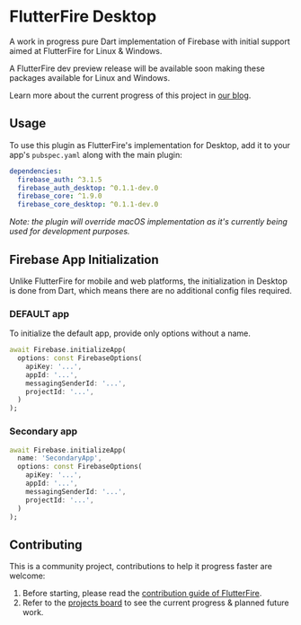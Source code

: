 # FlutterFire Desktop



A work in progress pure Dart implementation of Firebase with initial support aimed at FlutterFire for Linux & Windows.

A FlutterFire dev preview release will be available soon making these packages available for Linux and Windows.

Learn more about the current progress of this project in [our blog](https://invertase.io/blog/announcing-flutterfire-desktop).

## Usage

To use this plugin as FlutterFire's implementation for Desktop, add it to your app's `pubspec.yaml` along with the main plugin:

```yaml
dependencies:
  firebase_auth: ^3.1.5
  firebase_auth_desktop: ^0.1.1-dev.0
  firebase_core: ^1.9.0
  firebase_core_desktop: ^0.1.1-dev.0
```

*Note: the plugin will override macOS implementation as it's currently being used for development purposes.*

## Firebase App Initialization

Unlike FlutterFire for mobile and web platforms, the initialization in Desktop is done from Dart, which means there are no additional config files required.
### DEFAULT app
To initialize the default app, provide only options without a name.
 ```dart
 await Firebase.initializeApp(
   options: const FirebaseOptions(
     apiKey: '...',
     appId: '...',
     messagingSenderId: '...',
     projectId: '...',
   )
 );
 ```
### Secondary app
 ```dart
 await Firebase.initializeApp(
   name: 'SecondaryApp',
   options: const FirebaseOptions(
     apiKey: '...',
     appId: '...',
     messagingSenderId: '...',
     projectId: '...',
   )
 );
 ```

## Contributing

This is a community project, contributions to help it progress faster are welcome:
1. Before starting, please read the [contribution guide of FlutterFire](https://github.com/FirebaseExtended/flutterfire/blob/master/CONTRIBUTING.md).
2. Refer to the [projects board](https://github.com/invertase/flutterfire_desktop/projects) to see the current progress & planned future work.
